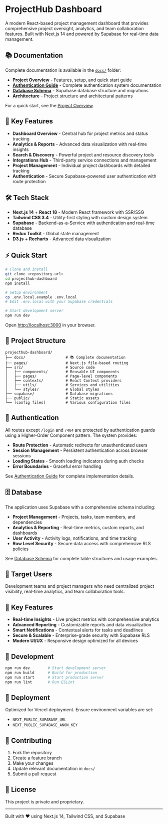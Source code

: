 # ProjectHub Dashboard

A modern React-based project management dashboard that provides comprehensive project oversight, analytics, and team collaboration features. Built with Next.js 14 and powered by Supabase for real-time data management.

## 📚 Documentation

Complete documentation is available in the [`docs/`](./docs/) folder:

- **[Project Overview](./docs/PROJECT_OVERVIEW.md)** - Features, setup, and quick start guide
- **[Authentication Guide](./docs/AUTHENTICATION.md)** - Complete authentication system documentation
- **[Database Schema](./docs/DATABASE.md)** - Supabase database structure and migrations
- **[Architecture](./docs/ARCHITECTURE.md)** - Project structure and architectural patterns

For a quick start, see the [Project Overview](./docs/PROJECT_OVERVIEW.md).

## 🚀 Key Features

- **Dashboard Overview** - Central hub for project metrics and status tracking
- **Analytics & Reports** - Advanced data visualization with real-time insights
- **Search & Discovery** - Powerful project and resource discovery tools
- **Integrations Hub** - Third-party service connections and management
- **Project Management** - Individual project dashboards with detailed tracking
- **Authentication** - Secure Supabase-powered user authentication with route protection

## 🛠️ Tech Stack

- **Next.js 14** + **React 18** - Modern React framework with SSR/SSG
- **Tailwind CSS 3.4** - Utility-first styling with custom design system
- **Supabase** - Backend-as-a-Service with authentication and real-time database
- **Redux Toolkit** - Global state management
- **D3.js** + **Recharts** - Advanced data visualization

## ⚡ Quick Start

```bash
# Clone and install
git clone <repository-url>
cd projecthub-dashboard
npm install

# Setup environment
cp .env.local.example .env.local
# Edit .env.local with your Supabase credentials

# Start development server
npm run dev
```

Open [http://localhost:3000](http://localhost:3000) in your browser.

## 📁 Project Structure

```
projecthub-dashboard/
├── docs/                  # 📚 Complete documentation
├── pages/                 # Next.js file-based routing
├── src/                   # Source code
│   ├── components/        # Reusable UI components
│   ├── pages/             # Page-level components
│   ├── contexts/          # React Context providers
│   ├── utils/             # Services and utilities
│   └── styles/            # Global styles
├── supabase/              # Database migrations
├── public/                # Static assets
└── [config files]         # Various configuration files
```

## 🔐 Authentication

All routes except `/login` and `/404` are protected by authentication guards using a Higher-Order Component pattern. The system provides:

- **Route Protection** - Automatic redirects for unauthenticated users
- **Session Management** - Persistent authentication across browser sessions  
- **Loading States** - Smooth loading indicators during auth checks
- **Error Boundaries** - Graceful error handling

See [Authentication Guide](./docs/AUTHENTICATION.md) for complete implementation details.

## 🗄️ Database

The application uses Supabase with a comprehensive schema including:

- **Project Management** - Projects, tasks, team members, and dependencies
- **Analytics & Reporting** - Real-time metrics, custom reports, and dashboards
- **User Activity** - Activity logs, notifications, and time tracking
- **Row Level Security** - Secure data access with comprehensive RLS policies

See [Database Schema](./docs/DATABASE.md) for complete table structures and usage examples.

## 🎯 Target Users

Development teams and project managers who need centralized project visibility, real-time analytics, and team collaboration tools.

## 🔑 Key Features

- **Real-time Insights** - Live project metrics with comprehensive analytics
- **Advanced Reporting** - Customizable reports and data visualization  
- **Smart Notifications** - Contextual alerts for tasks and deadlines
- **Secure & Scalable** - Enterprise-grade security with Supabase RLS
- **Modern UI/UX** - Responsive design optimized for all devices

## 🧪 Development

```bash
npm run dev        # Start development server
npm run build      # Build for production  
npm run start      # Start production server
npm run lint       # Run ESLint
```

## 🚀 Deployment

Optimized for Vercel deployment. Ensure environment variables are set:
- `NEXT_PUBLIC_SUPABASE_URL`
- `NEXT_PUBLIC_SUPABASE_ANON_KEY`

## 🤝 Contributing

1. Fork the repository
2. Create a feature branch
3. Make your changes
4. Update relevant documentation in `docs/`
5. Submit a pull request

## 📄 License

This project is private and proprietary.

---

Built with ❤️ using Next.js 14, Tailwind CSS, and Supabase
